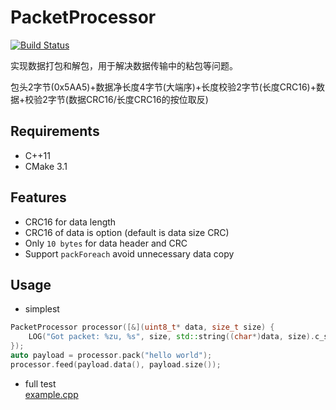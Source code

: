 # PacketProcessor

[![Build Status](https://github.com/shuai132/PacketProcessor/workflows/build/badge.svg)](https://github.com/shuai132/PacketProcessor/actions?workflow=build)

实现数据打包和解包，用于解决数据传输中的粘包等问题。

包头2字节(0x5AA5)+数据净长度4字节(大端序)+长度校验2字节(长度CRC16)+数据+校验2字节(数据CRC16/长度CRC16的按位取反)

## Requirements

* C++11
* CMake 3.1

## Features

* CRC16 for data length
* CRC16 of data is option (default is data size CRC)
* Only `10 bytes` for data header and CRC
* Support `packForeach` avoid unnecessary data copy

## Usage

* simplest
```cpp
PacketProcessor processor([&](uint8_t* data, size_t size) {
    LOG("Got packet: %zu, %s", size, std::string((char*)data, size).c_str());
});
auto payload = processor.pack("hello world");
processor.feed(payload.data(), payload.size());
```

* full test  
[example.cpp](example.cpp)

